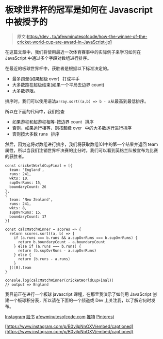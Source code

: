 # 板球世界杯的冠军是如何在 Javascript 中被授予的

> 原文:[https://dev . to/afewminutesofcode/how-the-winner-of-the-cricket-world-cup-are-award-in-JavaScript-jp1](https://dev.to/afewminutesofcode/how-the-winner-of-the-cricket-world-cup-was-awarded-in-javascript-jp1)

在这篇文章中，我们将使用最近一次体育赛事中的实际例子来学习如何在 JavaScript 中通过多个字段对数组进行排序。

在最近的板球世界杯中，获胜者是根据以下标准决定的。⠀

*   最多跑垒(如果超级 over)⠀打成平手
*   大多数跑在超级结束(如果一个平局去边界 count)⠀
*   大多数界限。⠀

排序时，我们可以使用语法`array.sort((a,b) => b - a`从最高到最低排序。⠀

所以在下面的代码中，我们检查⠀

*   如果游程和超游程相等-按边界 count⠀排序
*   否则，如果运行相等，则按超级 over⠀中的大多数运行进行排序
*   否则按大多数 runs⠀排序

然后，因为这将对数组进行排序，我们将获取数组[0]中的第一个结果并返回 team 属性，所以当我们注销世界杯决赛的比分时，我们可以看到英格兰队被宣布为比赛的获胜者。⠀

```
const cricketWorldCupFinal = [{
  team: 'England',
  runs: 241,
  wkts: 10,
  supOvrRuns: 15,
  boundaryCount: 26
},
{
  team: 'New Zealand',
  runs: 241,
  wkts: 8,
  supOvrRuns: 15,
  boundaryCount: 17
}]

const calcMatchWinner = scores => {
  return scores.sort((a, b) => {
    if (a.runs === b.runs && a.supOvrRuns === b.supOvrRuns) {
      return b.boundaryCount - a.boundaryCount
    } else if (a.runs === b.runs) {
      return (b.supOvrRuns - a.supOvrRuns)
    } else {
      return (b.runs - a.runs)
    }
  })[0].team
}

console.log(calcMatchWinner(cricketWorldCupFinal))
// output => England 
```

我目前正在进行一个板球 javascript 课程，在那里我演示了如何用 JavaScript 创建一个板球积分表，所以请在下面的一个频道或 Dev 上关注我，以了解它何时发布。⠀

[Instagram](https://instagram.com/afewminutesofcode)
[脸书](https://facebook.com/afewminutesofcode)
[afewminutesofcode.com](https://afewminutesofcode.com/?utm_source=devto&utm_medium=website&utm_campaign=blogpost)
[推特](http://twitter.com/afewminsofcode)
[Pinterest](https://www.pinterest.com.au/afewminutesofcode)

[https://www.instagram.com/p/B0vilpNnOXV/embed/captioned](https://www.instagram.com/p/B0vilpNnOXV/embed/captioned)